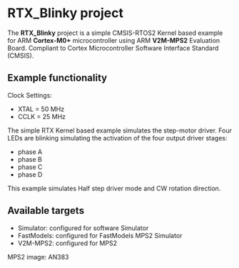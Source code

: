 RTX_Blinky project
==================

The **RTX_Blinky** project is a simple CMSIS-RTOS2 Kernel based example for
ARM **Cortex-M0+** microcontroller using ARM **V2M-MPS2** Evaluation Board.
Compliant to Cortex Microcontroller Software Interface Standard (CMSIS).

Example functionality
---------------------
Clock Settings:
  - XTAL  =  50 MHz
  - CCLK  =  25 MHz

The simple RTX Kernel based example simulates the step-motor driver.
Four LEDs are blinking simulating the activation of the four output driver stages:
  - phase A
  - phase B
  - phase C
  - phase D

This example simulates Half step driver mode and CW rotation direction.


Available targets
-----------------
  - Simulator:  configured for software Simulator
  - FastModels: configured for FastModels MPS2 Simulator
  - V2M-MPS2:   configured for MPS2

MPS2 image: AN383

